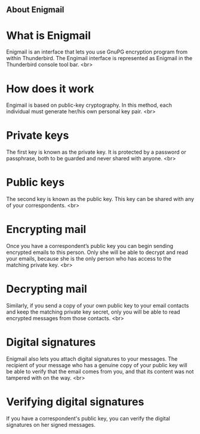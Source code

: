 
## About Enigmail

# What is Enigmail
Enigmail is an interface that lets you use GnuPG encryption program from within Thunderbird. The Engimail interface is represented as Enigmail in the Thunderbird console tool bar.
&lt;br&gt;
# How does it work
Engimail is based on public-key cryptography. In this method, each individual must generate her/his own personal key pair.
&lt;br&gt;
# Private keys
The first key is known as the private key. It is protected by a password or passphrase, both to be guarded and never shared with anyone.
&lt;br&gt;
# Public keys
The second key is known as the public key. This key can be shared with any of your correspondents.
&lt;br&gt;
# Encrypting mail
Once you have a correspondent’s public key you can begin sending encrypted emails to this person. Only she will be able to decrypt and read your emails, because she is the only person who has access to the matching private key.
&lt;br&gt;
# Decrypting mail
Similarly, if you send a copy of your own public key to your email contacts and keep the matching private key secret, only you will be able to read encrypted messages from those contacts.
&lt;br&gt;
# Digital signatures
Enigmail also lets you attach digital signatures to your messages. The recipient of your message who has a genuine copy of your public key will be able to verify that the email comes from you, and that its content was not tampered with on the way.
&lt;br&gt;
# Verifying digital signatures
If you have a correspondent&#39;s public key, you can verify the digital signatures on her signed messages.

